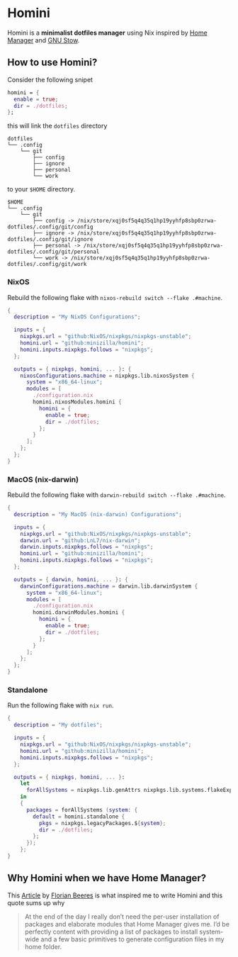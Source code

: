 # Homini

Homini is a **minimalist dotfiles manager** using Nix inspired by
[Home Manager](https://github.com/nix-community/home-manager) and
[GNU Stow](https://www.gnu.org/software/stow/).

## How to use Homini?

Consider the following snipet

```nix
homini = {
  enable = true;
  dir = ./dotfiles;
};
```

this will link the `dotfiles` directory

```
dotfiles
└── .config
    └── git
        ├── config
        ├── ignore
        ├── personal
        └── work
```

to your `$HOME` directory.

```
$HOME
└── .config
    └── git
        ├── config -> /nix/store/xqj0sf5q4q35q1hp19yyhfp8sbp0zrwa-dotfiles/.config/git/config
        ├── ignore -> /nix/store/xqj0sf5q4q35q1hp19yyhfp8sbp0zrwa-dotfiles/.config/git/ignore
        ├── personal -> /nix/store/xqj0sf5q4q35q1hp19yyhfp8sbp0zrwa-dotfiles/.config/git/personal
        └── work -> /nix/store/xqj0sf5q4q35q1hp19yyhfp8sbp0zrwa-dotfiles/.config/git/work
```

### NixOS

Rebuild the following flake with `nixos-rebuild switch --flake .#machine`.

```nix
{
  description = "My NixOS Configurations";

  inputs = {
    nixpkgs.url = "github:NixOS/nixpkgs/nixpkgs-unstable";
    homini.url = "github:minizilla/homini";
    homini.inputs.nixpkgs.follows = "nixpkgs";
  };

  outputs = { nixpkgs, homini, ... }: {
    nixosConfigurations.machine = nixpkgs.lib.nixosSystem {
      system = "x86_64-linux";
      modules = [
        ./configuration.nix
        homini.nixosModules.homini {
          homini = {
            enable = true;
            dir = ./dotfiles;
          };
        }
      ];
    };
  };
}
```

### MacOS (nix-darwin)

Rebuild the following flake with `darwin-rebuild switch --flake .#machine`.

```nix
{
  description = "My MacOS (nix-darwin) Configurations";

  inputs = {
    nixpkgs.url = "github:NixOS/nixpkgs/nixpkgs-unstable";
    darwin.url = "github:LnL7/nix-darwin";
    darwin.inputs.nixpkgs.follows = "nixpkgs";
    homini.url = "github:minizilla/homini";
    homini.inputs.nixpkgs.follows = "nixpkgs";
  };

  outputs = { darwin, homini, ... }: {
    darwinConfigurations.machine = darwin.lib.darwinSystem {
      system = "x86_64-linux";
      modules = [
        ./configuration.nix
        homini.darwinModules.homini {
          homini = {
            enable = true;
            dir = ./dotfiles;
          };
        }
      ];
    };
  };
}
```

### Standalone

Run the following flake with `nix run`.

```nix
{
  description = "My dotfiles";

  inputs = {
    nixpkgs.url = "github:NixOS/nixpkgs/nixpkgs-unstable";
    homini.url = "github:minizilla/homini";
    homini.inputs.nixpkgs.follows = "nixpkgs";
  };

  outputs = { nixpkgs, homini, ... }:
    let
      forAllSystems = nixpkgs.lib.genAttrs nixpkgs.lib.systems.flakeExposed;
    in
    {
      packages = forAllSystems (system: {
        default = homini.standalone {
          pkgs = nixpkgs.legacyPackages.${system};
          dir = ./dotfiles;
        };
      });
    };
}
```

## Why Homini when we have Home Manager?

This [Article](https://www.fbrs.io/nix-hm-reflections) by [Florian Beeres](https://github.com/cideM/)
is what inspired me to write Homini and this quote sums up why

> At the end of the day I really don’t need the per-user installation of packages
> and elaborate modules that Home Manager gives me.
> I’d be perfectly content with providing a list of packages to install system-wide
> and a few basic primitives to generate configuration files in my home folder.
